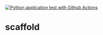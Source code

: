 [![Python application test with Github Actions](https://github.com/wincytsewingsze/scaffold/actions/workflows/main.yml/badge.svg)](https://github.com/wincytsewingsze/scaffold/actions/workflows/main.yml)

# scaffold
